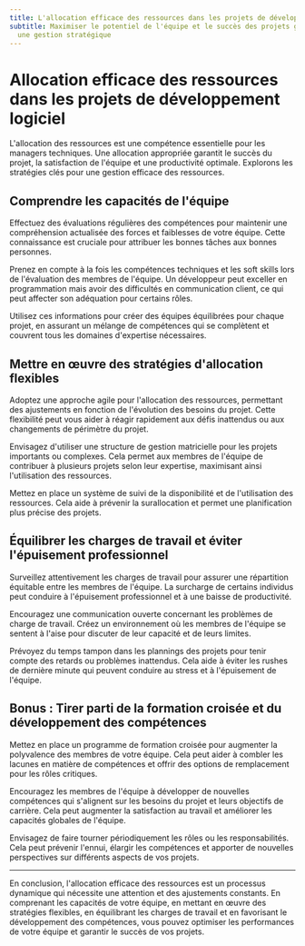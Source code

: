 ```yaml
---
title: L'allocation efficace des ressources dans les projets de développement logiciel
subtitle: Maximiser le potentiel de l'équipe et le succès des projets grâce à
  une gestion stratégique
---
```


# Allocation efficace des ressources dans les projets de développement logiciel

L'allocation des ressources est une compétence essentielle pour les managers techniques. Une allocation appropriée garantit le succès du projet, la satisfaction de l'équipe et une productivité optimale. Explorons les stratégies clés pour une gestion efficace des ressources.

## Comprendre les capacités de l'équipe

Effectuez des évaluations régulières des compétences pour maintenir une compréhension actualisée des forces et faiblesses de votre équipe. Cette connaissance est cruciale pour attribuer les bonnes tâches aux bonnes personnes.

Prenez en compte à la fois les compétences techniques et les soft skills lors de l'évaluation des membres de l'équipe. Un développeur peut exceller en programmation mais avoir des difficultés en communication client, ce qui peut affecter son adéquation pour certains rôles.

Utilisez ces informations pour créer des équipes équilibrées pour chaque projet, en assurant un mélange de compétences qui se complètent et couvrent tous les domaines d'expertise nécessaires.

## Mettre en œuvre des stratégies d'allocation flexibles

Adoptez une approche agile pour l'allocation des ressources, permettant des ajustements en fonction de l'évolution des besoins du projet. Cette flexibilité peut vous aider à réagir rapidement aux défis inattendus ou aux changements de périmètre du projet.

Envisagez d'utiliser une structure de gestion matricielle pour les projets importants ou complexes. Cela permet aux membres de l'équipe de contribuer à plusieurs projets selon leur expertise, maximisant ainsi l'utilisation des ressources.

Mettez en place un système de suivi de la disponibilité et de l'utilisation des ressources. Cela aide à prévenir la surallocation et permet une planification plus précise des projets.

## Équilibrer les charges de travail et éviter l'épuisement professionnel

Surveillez attentivement les charges de travail pour assurer une répartition équitable entre les membres de l'équipe. La surcharge de certains individus peut conduire à l'épuisement professionnel et à une baisse de productivité.

Encouragez une communication ouverte concernant les problèmes de charge de travail. Créez un environnement où les membres de l'équipe se sentent à l'aise pour discuter de leur capacité et de leurs limites.

Prévoyez du temps tampon dans les plannings des projets pour tenir compte des retards ou problèmes inattendus. Cela aide à éviter les rushes de dernière minute qui peuvent conduire au stress et à l'épuisement de l'équipe.

## Bonus : Tirer parti de la formation croisée et du développement des compétences

Mettez en place un programme de formation croisée pour augmenter la polyvalence des membres de votre équipe. Cela peut aider à combler les lacunes en matière de compétences et offrir des options de remplacement pour les rôles critiques.

Encouragez les membres de l'équipe à développer de nouvelles compétences qui s'alignent sur les besoins du projet et leurs objectifs de carrière. Cela peut augmenter la satisfaction au travail et améliorer les capacités globales de l'équipe.

Envisagez de faire tourner périodiquement les rôles ou les responsabilités. Cela peut prévenir l'ennui, élargir les compétences et apporter de nouvelles perspectives sur différents aspects de vos projets.

---

En conclusion, l'allocation efficace des ressources est un processus dynamique qui nécessite une attention et des ajustements constants. En comprenant les capacités de votre équipe, en mettant en œuvre des stratégies flexibles, en équilibrant les charges de travail et en favorisant le développement des compétences, vous pouvez optimiser les performances de votre équipe et garantir le succès de vos projets.